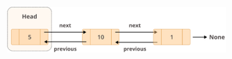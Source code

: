 <p align="center">
  <img src="https://github.com/Eric-Chung-0511/Learning-Record/blob/main/Data%20Structure%20%26%20Algorithm/Data%20Structure/Linked%20List/Group_21.7139fd0c8abb.jpg" alt="Linked List visualization" width="1000">
</p>

